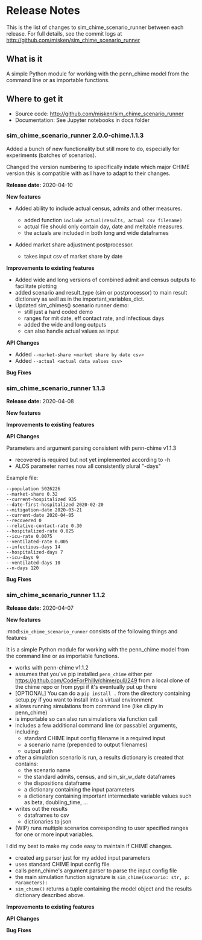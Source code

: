 # Release Notes


This is the list of changes to sim_chime_scenario_runner between each release. For full details,
see the commit logs at http://github.com/misken/sim_chime_scenario_runner

## What is it


A simple Python module for working with the penn_chime model from the command line or as importable functions.

## Where to get it


* Source code: http://github.com/misken/sim_chime_scenario_runner
* Documentation: See Jupyter notebooks in docs folder

### sim_chime_scenario_runner 2.0.0-chime.1.1.3

Added a bunch of new functionality but still more to do, especially for experiments (batches of scenarios).

Changed the version numbering to specifically indate which major CHIME version this is compatible with
as I have to adapt to their changes.

**Release date:** 2020-04-10

**New features**

* Added ability to include actual census, admits and other measures.
    - added function `include_actual(results, actual csv filename)`
    - actual file should only contain day, date and meltable measures.
    - the actuals are included in both long and wide dataframes

* Added market share adjustment postprocessor.
    - takes input csv of market share by date

**Improvements to existing features**

* Added wide and long versions of combined admit and census outputs to facilitate plotting
* added scenario and result_type (sim or postprocessor) to main result dictionary as well as in the important_variables_dict.
* Updated sim_chimes() scenario runner demo:
    - still just a hard coded demo
    - ranges for mit date, eff contact rate, and infectious days
    - added the wide and long outputs
    - can also handle actual values as input


**API Changes**

* Added `--market-share <market share by date csv>`
* Added `--actual <actual data values csv>`

**Bug Fixes**


###  sim_chime_scenario_runner 1.1.3

**Release date:** 2020-04-08

**New features**

**Improvements to existing features**

**API Changes**

Parameters and argument parsing consistent with penn-chime v1.1.3

* recovered is required but not yet implemented according to -h
* ALOS parameter names now all consistently plural "-days"

Example file:

    --population 5026226
    --market-share 0.32
    --current-hospitalized 935
    --date-first-hospitalized 2020-02-20
    --mitigation-date 2020-03-21
    --current-date 2020-04-05
    --recovered 0
    --relative-contact-rate 0.30
    --hospitalized-rate 0.025
    --icu-rate 0.0075
    --ventilated-rate 0.005
    --infectious-days 14
    --hospitalized-days 7
    --icu-days 9
    --ventilated-days 10
    --n-days 120


**Bug Fixes**


###  sim_chime_scenario_runner 1.1.2


**Release date:** 2020-04-07

**New features**

:mod:`sim_chime_scenario_runner` consists of the following things and features

It is a simple Python module for working with the penn_chime model from the command line or as importable functions.

* works with penn-chime v1.1.2
* assumes that you've pip installed `penn_chime` either per https://github.com/CodeForPhilly/chime/pull/249 from a local clone of the chime repo or from pypi if it's eventually put up there
* [OPTIONAL] You can do a `pip install .` from the directory containing setup.py if you want to install into a virtual environment
* allows running simulations from command line (like cli.py in penn_chime)
* is importable so can also run simulations via function call
* includes a few additional command line (or passable) arguments, including:
  - standard CHIME input config filename is a required input
  - a scenario name (prepended to output filenames)
  - output path
* after a simulation scenario is run, a results dictionary is created that contains:
  - the scenario name
  - the standard admits, census, and sim_sir_w_date dataframes
  - the dispositions dataframe
  - a dictionary containing the input parameters
  - a dictionary containing important intermediate variable values such as beta, doubling_time, ...
* writes out the results 
  - dataframes to csv
  - dictionaries to json
* (WIP) runs multiple scenarios corresponding to user specified ranges for one or more input variables.

I did my best to make my code easy to maintain if CHIME changes.

- created arg parser just for my added input parameters
- uses standard CHIME input config file
- calls penn_chime's argument parser to parse the input config file
- the main simulation function signature is `sim_chime(scenario: str, p: Parameters):`
- `sim_chime()` returns a tuple containing the model object and the results dictionary described above.

**Improvements to existing features**

**API Changes**

**Bug Fixes**




